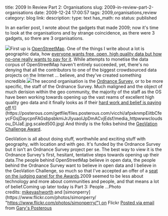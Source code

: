 title: 2009 In Review Part 2: Organisations
slug: 2009-in-review-part-2-organisations
date: 2009-12-24 17:00:57
tags: 2009,organisations,review
category: blog
link: 
description: 
type: text
has_math: no
status: published

In an earlier post, I wrote about the gadgets that made 2009; now it's time to look at the organisations and by strange coincidence, as there were 3 gadgets, so there are 3 organisations.

[![](https://farm1.static.flickr.com/48/142620979_fac286a7cb.jpg)](https://www.flickr.com/photos/simonperry/142620979/ "https://www.flickr.com/photos/simonperry/142620979/")First up is [OpenStreetMap](https://www.openstreetmap.org/ "https://www.openstreetmap.org/"). One of the things I write about a lot is geographic data, how [everyone wants free, open, high quality data but how no-one really wants to pay for it](/2009/11/16/the-geo-data-dichotomy-dilemma/ "/2009/11/16/the-geo-data-dichotomy-dilemma/"). While attempts to monetise the data corpus of OpenStreetMap haven't entirely succeeded, yet, there's no denying that all the contributors to one of the biggest crowdsourced data projects on the Internet ... believe, and they've created something incredible.[![](https://farm3.static.flickr.com/2561/4039756073_3a2cb46736.jpg)](https://www.flickr.com/photos/36844288@N00/4039756073/ "https://www.flickr.com/photos/36844288@N00/4039756073/")The second organisation is the [Ordnance Survey](https://www.ordnancesurvey.co.uk/oswebsite/ "https://www.ordnancesurvey.co.uk/oswebsite/"), or to be more specific, the staff of the Ordnance Survey. Much maligned and the object of much derision within the geo community, the majority of the staff as the OS have been working towards opening up the vast reams of excellent high quality geo data and it finally looks as if their [hard work and belief is paying off](https://www.communities.gov.uk/publications/corporate/ordnancesurveyconsultation "https://www.communities.gov.uk/publications/corporate/ordnancesurveyconsultation").![](https://posterous.com/getfile/files.posterous.com/vicchi/afpxknmpEiitbCfeycFGsjDaycpnFAGsbpsbkmiJrJIyuaoIJpDmACvjEdsf/media_httpwwwcloudsou_DIJaE.jpg.scaled500.jpg) And thirdly is the folks behind the [GeoVation Challenge Award](https://challenge.geovation.org.uk/ "https://challenge.geovation.org.uk/"). 

<!-- TEASER_END -->

GeoVation is all about doing stuff, worthwhile and exciting stuff with geography, with location and with geo. It's funded by the Ordnance Survey but it isn't an Ordnance Survey project per se. The best way to view it is the Ordnance Survey's first, hesitant, tentative steps towards opening up their data.The people behind OpenStreetMap believe in open data, the people behind the Ordnance Survey want to believe in open data and I believe in the GeoVation Challenge, so much so that I've accepted an offer of a [seat on the judging panel for the Awards](https://www.ordnancesurvey.co.uk/oswebsite/media/news/2009/dec/geovationcountdown.html "https://www.ordnancesurvey.co.uk/oswebsite/media/news/2009/dec/geovationcountdown.html").2009 seemed to be less about technology and more about communities and people, and that means a lot of belief.Coming up later today is Part 3: People ...Photo credits: [mikeyashworth](https://www.flickr.com/photos/36844288@N00/ "https://www.flickr.com/photos/36844288@N00/") and [simonperry](https://www.flickr.com/photos/simonperry/ "https://www.flickr.com/photos/simonperry/") on Flickr  [Posted via email](https://posterous.com "https://posterous.com") from [Gary's Posterous](https://vicchi.posterous.com/2009-in-review-part-2-organisations "https://vicchi.posterous.com/2009-in-review-part-2-organisations") 

 

